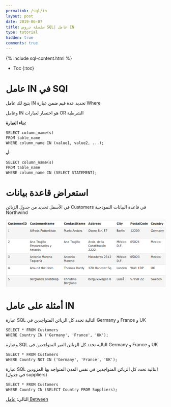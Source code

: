 ```yaml
---
permalink: /sql/in
layout: post
date: 2019-06-07
title: سلسلة دروس SQL| عامل IN
type: tutorial
hidden: true
comments: true
---
```


{% include sql-content.html %}

* Toc
{:toc}


# عامل IN في SQl

يتيح لك عامل IN تحديد عدة  قيم ضمن عبارة  Where

وعامل IN هو اختصار لعبارات OR الشرطية

**بناء العبارة:**

	SELECT column_name(s)
	FROM table_name
	WHERE column_name IN (value1, value2, ...);

أو:

	SELECT column_name(s)
	FROM table_name
	WHERE column_name IN (SELECT STATEMENT);

# استعراض قاعدة  بيانات


في الأسفل تحديد من جدول الزبائن Customers في قاعدة البيانات النموذجية Northwind


![customers](/assets/customers.png) 

# أمثلة على عامل IN

عبارة SQL التالية تحدد كل الزبائن المتواجدين في Germany و France و UK

	SELECT * FROM Customers
	WHERE Country IN ('Germany', 'France', 'UK');


وعبارة SQL التالية تحدد كل الزبائن الغير المتواجدين في Germany و France و UK

	SELECT * FROM Customers
	WHERE Country NOT IN ('Germany', 'France', 'UK');

عبارة SQL التالية تحدد كل الزبائن المتواجدين في نفس المدن المتواجد بها المزودين (في جدول suppliers)

	SELECT * FROM Customers
	WHERE Country IN (SELECT Country FROM Suppliers);

التالي: [عامل Between ](between)
